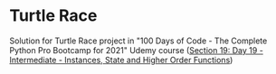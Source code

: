 # Turtle Race
Solution for Turtle Race project in "100 Days of Code - The Complete Python Pro Bootcamp for 2021" Udemy course
([Section 19: Day 19 -Intermediate - Instances, State and Higher Order Functions](https://www.udemy.com/course/100-days-of-code/learn/lecture/20338889#overview))